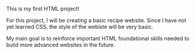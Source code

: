 This is my first HTML project!

For this project, I will be creating a basic recipe website. Since I have not yet learned CSS, the style of the webiste will be very basic. 

My main goal is to reinforce  important HTML foundational skills needed to build more advanced websites in the future.
